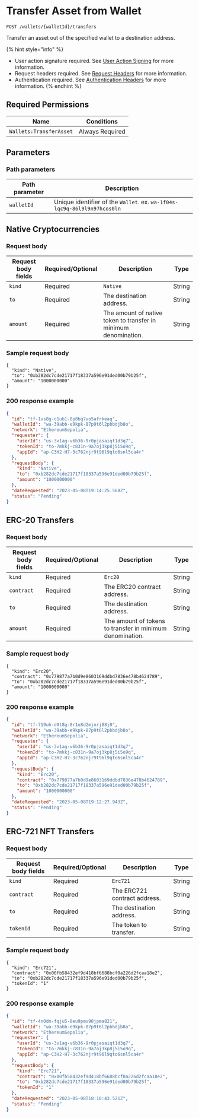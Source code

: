 # Transfer Asset from Wallet

`POST /wallets/{walletId}/transfers`

Transfer an asset out of the specified wallet to a destination address.

{% hint style="info" %}
* User action signature required. See [User Action Signing](../authentication/user-action-signing/) for more information.
* Request headers required. See [Request Headers](../../getting-started/request-headers.md) for more information.
* Authentication required. See [Authentication Headers](../../getting-started/request-headers.md#authentication-headers) for more information.
{% endhint %}

## Required Permissions

| Name                    | Conditions      |
| ----------------------- | --------------- |
| `Wallets:TransferAsset` | Always Required |

## Parameters <a href="#request-example.1" id="request-example.1"></a>

### Path parameters <a href="#path-parameters" id="path-parameters"></a>

| Path parameter | Description                                                              |
| -------------- | ------------------------------------------------------------------------ |
| `walletId`     | Unique identifier of the `Wallet`. ex. `wa-1f04s-lqc9q-86l9l9n97hcos0ln` |

## Native Cryptocurrencies <a href="#native-currency-request-body" id="native-currency-request-body"></a>

### Request body <a href="#native-currency-request-body" id="native-currency-request-body"></a>

| Request body fields | Required/Optional | Description                                                     | Type   |
| ------------------- | ----------------- | --------------------------------------------------------------- | ------ |
| `kind`              | Required          | `Native`                                                        | String |
| `to`                | Required          | The destination address.                                        | String |
| `amount`            | Required          | The amount of native token to transfer in minimum denomination. | String |

### Sample request body <a href="#sample-native-currency-request" id="sample-native-currency-request"></a>

```shell
{
  "kind": "Native",
  "to": "0xb282dc7cde21717f18337a596e91ded00b79b25f",
  "amount": "1000000000"
}
```

### 200 response example <a href="#native-currency-response-example" id="native-currency-response-example"></a>

```json
{
  "id": "tf-1vs8g-c1ub1-8p8bq7vo5afrkeaq",
  "walletId": "wa-39abb-e9kpk-87p9t6l2pbbdjb8o",
  "network": "EthereumSepolia",
  "requester": {
    "userId": "us-3v1ag-v6b36-9r0pjasaiqt1d3q7",
    "tokenId": "to-7mkkj-c831n-9a7oj3kp8j5i5o9q",
    "appId": "ap-C3H2-H7-3c762njr9t96l9qto6snl5ca4r"
  },
  "requestBody": {
    "kind": "Native",
    "to": "0xb282dc7cde21717f18337a596e91ded00b79b25f",
    "amount": "1000000000"
  },
  "dateRequested": "2023-05-08T19:14:25.568Z",
  "status": "Pending"
}
```

## ERC-20 Transfers <a href="#notes" id="notes"></a>

### Request body <a href="#erc20-request-body" id="erc20-request-body"></a>

| Request body fields | Required/Optional | Description                                               | Type   |
| ------------------- | ----------------- | --------------------------------------------------------- | ------ |
| `kind`              | Required          | `Erc20`                                                   | String |
| `contract`          | Required          | The ERC20 contract address.                               | String |
| `to`                | Required          | The destination address.                                  | String |
| `amount`            | Required          | The amount of tokens to transfer in minimum denomination. | String |

### Sample request body <a href="#sample-erc20-request" id="sample-erc20-request"></a>

```shell
{
  "kind": "Erc20",
  "contract": "0x779877a7b0d9e8603169ddbd7836e478b4624789",
  "to": "0xb282dc7cde21717f18337a596e91ded00b79b25f",
  "amount": "1000000000"
}
```

### 200 response example <a href="#erc20-response-example" id="erc20-response-example"></a>

```json
{
  "id": "tf-719uh-d0t8g-8r1o8d2mjnrj88j0",
  "walletId": "wa-39abb-e9kpk-87p9t6l2pbbdjb8o",
  "network": "EthereumSepolia",
  "requester": {
    "userId": "us-3v1ag-v6b36-9r0pjasaiqt1d3q7",
    "tokenId": "to-7mkkj-c831n-9a7oj3kp8j5i5o9q",
    "appId": "ap-C3H2-H7-3c762njr9t96l9qto6snl5ca4r"
  },
  "requestBody": {
    "kind": "Erc20",
    "contract": "0x779877a7b0d9e8603169ddbd7836e478b4624789",
    "to": "0xb282dc7cde21717f18337a596e91ded00b79b25f",
    "amount": "1000000000"
  },
  "dateRequested": "2023-05-08T19:12:27.943Z",
  "status": "Pending"
}
```

## ERC-721 NFT Transfers

### Request body <a href="#erc721-request-body" id="erc721-request-body"></a>

| Request body fields | Required/Optional | Description                  | Type   |
| ------------------- | ----------------- | ---------------------------- | ------ |
| `kind`              | Required          | `Erc721`                     | String |
| `contract`          | Required          | The ERC721 contract address. | String |
| `to`                | Required          | The destination address.     | String |
| `tokenId`           | Required          | The token to transfer.       | String |

### Sample request body <a href="#sample-erc721-request" id="sample-erc721-request"></a>

```shell
{
  "kind": "Erc721",
  "contract": "0x00fb58432ef9d418bf6688bcf0a226d2fcaa18e2",
  "to": "0xb282dc7cde21717f18337a596e91ded00b79b25f",
  "tokenId": "1"
}
```

### 200 response example <a href="#erc721-response-example" id="erc721-response-example"></a>

```json
{
  "id": "tf-4n0dm-fqju5-8eu9pmv98jpma821",
  "walletId": "wa-39abb-e9kpk-87p9t6l2pbbdjb8o",
  "network": "EthereumSepolia",
  "requester": {
    "userId": "us-3v1ag-v6b36-9r0pjasaiqt1d3q7",
    "tokenId": "to-7mkkj-c831n-9a7oj3kp8j5i5o9q",
    "appId": "ap-C3H2-H7-3c762njr9t96l9qto6snl5ca4r"
  },
  "requestBody": {
    "kind": "Erc721",
    "contract": "0x00fb58432ef9d418bf6688bcf0a226d2fcaa18e2",
    "to": "0xb282dc7cde21717f18337a596e91ded00b79b25f",
    "tokenId": "1"
  },
  "dateRequested": "2023-05-08T18:10:43.521Z",
  "status": "Pending"
}
```
